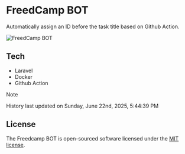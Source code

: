 # FreedCamp BOT

Automatically assign an ID before the task title based on Github Action.

![FreedCamp BOT](https://repository-images.githubusercontent.com/737932867/7d34798b-2680-471c-b089-a78a718d3d6a)

## Tech

- Laravel
- Docker
- Github Action

> [!NOTE]  
> History last updated on Sunday, June 22nd, 2025, 5:44:39 PM

## License

The Freedcamp BOT is open-sourced software licensed under the [MIT license](https://opensource.org/licenses/MIT).
